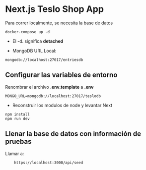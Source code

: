 # Next.js Teslo Shop App

Para correr localmente, se necesita la base de datos
```
docker-compose up -d
```

* El -d. significa __detached__

* MongoDB URL Local:
```
mongodb://localhost:27017/entriesdb
```

## Configurar las variables de entorno
Renombrar el archivo __.env.template__ a __.env__
```
MONGO_URL=mongodb://localhost:27017/teslodb
```
* Reconstruir los modulos de node y levantar Next
```
npm install
npm run dev
```


## Llenar la base de datos con información de pruebas

Llamar a: 
```
    https://localhost:3000/api/seed
```